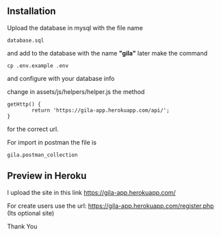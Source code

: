 ## Installation

Upload the database in mysql with the file name 

```
database.sql 
```

and add to the database with the name **"gila"** later make the command 

```
cp .env.example .env
```

and configure with your database info

change in assets/js/helpers/helper.js the method 

```
getHttp() {
        return 'https://gila-app.herokuapp.com/api/';
}
```

for the correct url.

For import in postman the file is

```
gila.postman_collection
```

## Preview in Heroku

I upload the site in this link https://gila-app.herokuapp.com/

For create users use the url:
https://gila-app.herokuapp.com/register.php (Its optional site)

Thank You




